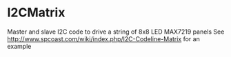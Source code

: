 # I2CMatrix
Master and slave I2C code to drive a string of 8x8 LED MAX7219  panels
See http://www.spcoast.com/wiki/index.php/I2C-Codeline-Matrix for an example

